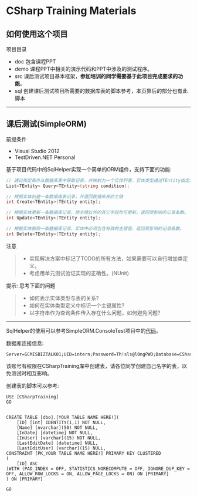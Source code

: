 CSharp Training Materials
===

如何使用这个项目
---

项目目录

* doc 包含课程PPT
* demo 课程PPT中相关的演示代码和PPT中涉及的测试程序。
* src 课后测试项目基本框架，**参加培训的同学需要基于此项目完成要求的功能**。
* sql 创建课后测试项目所需要的数据库表的脚本参考，本页靠后的部分也有此脚本


---

课后测试(SimpleORM)
---
前提条件

 - Visual Studio 2012
 - TestDriven.NET Personal

基于项目代码中的SqlHelper实现一个简单的ORM组件，支持下面的功能:

```csharp
// 通过指定条件从数据库表中获取记录，并映射为一个实体列表，实体类型通过TEntity指定。
List<TEntity> Query<TEntity>(string condition);

// 根据实体创建一条数据库表记录，并返回数据库表的主键 
int Create<TEntity>(TEntity entity);

// 根据实体更新一条数据库记录，除主键以外的其它字段均可更新，返回受影响的记录条数。 
int Update<TEntity>(TEntity entity);

// 根据实体删除一条数据库记录，实体中必须包含有效的主键值，返回受影响的记录条数。
int Delete<TEntity>(TEntity entity); 
```

注意
> * 实现解决方案中标记了TODO的所有方法，如果需要可以自行增加类定义。
> * 考虑用单元测试验证实现的正确性。(NUnit)


提示: 思考下面的问题

> * 如何表示实体类型与表的关系?
> * 如何在实体类型定义中标识一个主键属性?
> * 以字符串作为查询条件传入存在什么问题，如何避免问题?

---

SqlHelper的使用可以参考SimpleORM.ConsoleTest项目中的[代码](http://trgit2/intern/training_csharp/blob/master/src/SimpleORM.ConsoleTest/Program.cs)。

数据库连接信息:
    
    Server=SCMISBIZTALK01;UID=intern;Password=Th!sls@l0ngPWD;Database=CSharpTraining

该账号有权限在CSharpTraining库中创建表，请各位同学创建自己名字的表，以免测试时相互影响。

创建表的脚本可以参考:

    USE [CSharpTraining]
    GO
    

    CREATE TABLE [dbo].[YOUR TABLE NAME HERE!](
        [ID] [int] IDENTITY(1,1) NOT NULL,
        [Name] [nvarchar](50) NOT NULL,
        [InDate] [datetime] NOT NULL,
        [InUser] [varchar](15) NOT NULL,
        [LastEditDate] [datetime] NULL,
        [LastEditUser] [varchar](15) NULL,
    CONSTRAINT [PK_YOUR TABLE NAME HERE!] PRIMARY KEY CLUSTERED 
    (
        [ID] ASC
    )WITH (PAD_INDEX = OFF, STATISTICS_NORECOMPUTE = OFF, IGNORE_DUP_KEY = OFF, ALLOW_ROW_LOCKS = ON, ALLOW_PAGE_LOCKS = ON) ON [PRIMARY]
    ) ON [PRIMARY]

    GO

